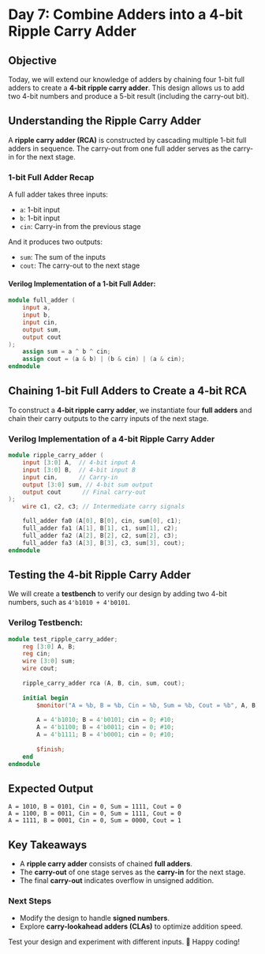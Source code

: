 # Day 7: Combine Adders into a 4-bit Ripple Carry Adder

## Objective
Today, we will extend our knowledge of adders by chaining four 1-bit full adders to create a **4-bit ripple carry adder**. This design allows us to add two 4-bit numbers and produce a 5-bit result (including the carry-out bit).

## Understanding the Ripple Carry Adder
A **ripple carry adder (RCA)** is constructed by cascading multiple 1-bit full adders in sequence. The carry-out from one full adder serves as the carry-in for the next stage.

### 1-bit Full Adder Recap
A full adder takes three inputs:
- `a`: 1-bit input
- `b`: 1-bit input
- `cin`: Carry-in from the previous stage

And it produces two outputs:
- `sum`: The sum of the inputs
- `cout`: The carry-out to the next stage

#### Verilog Implementation of a 1-bit Full Adder:
```verilog
module full_adder (
    input a,
    input b,
    input cin,
    output sum,
    output cout
);
    assign sum = a ^ b ^ cin;
    assign cout = (a & b) | (b & cin) | (a & cin);
endmodule
```

## Chaining 1-bit Full Adders to Create a 4-bit RCA
To construct a **4-bit ripple carry adder**, we instantiate four **full adders** and chain their carry outputs to the carry inputs of the next stage.

### Verilog Implementation of a 4-bit Ripple Carry Adder
```verilog
module ripple_carry_adder (
    input [3:0] A,  // 4-bit input A
    input [3:0] B,  // 4-bit input B
    input cin,      // Carry-in
    output [3:0] sum, // 4-bit sum output
    output cout      // Final carry-out
);
    wire c1, c2, c3; // Intermediate carry signals

    full_adder fa0 (A[0], B[0], cin, sum[0], c1);
    full_adder fa1 (A[1], B[1], c1, sum[1], c2);
    full_adder fa2 (A[2], B[2], c2, sum[2], c3);
    full_adder fa3 (A[3], B[3], c3, sum[3], cout);
endmodule
```

## Testing the 4-bit Ripple Carry Adder
We will create a **testbench** to verify our design by adding two 4-bit numbers, such as `4'b1010 + 4'b0101`.

### Verilog Testbench:
```verilog
module test_ripple_carry_adder;
    reg [3:0] A, B;
    reg cin;
    wire [3:0] sum;
    wire cout;
    
    ripple_carry_adder rca (A, B, cin, sum, cout);
    
    initial begin
        $monitor("A = %b, B = %b, Cin = %b, Sum = %b, Cout = %b", A, B, cin, sum, cout);
        
        A = 4'b1010; B = 4'b0101; cin = 0; #10;
        A = 4'b1100; B = 4'b0011; cin = 0; #10;
        A = 4'b1111; B = 4'b0001; cin = 0; #10;
        
        $finish;
    end
endmodule
```

## Expected Output
```
A = 1010, B = 0101, Cin = 0, Sum = 1111, Cout = 0
A = 1100, B = 0011, Cin = 0, Sum = 1111, Cout = 0
A = 1111, B = 0001, Cin = 0, Sum = 0000, Cout = 1
```

## Key Takeaways
- A **ripple carry adder** consists of chained **full adders**.
- The **carry-out** of one stage serves as the **carry-in** for the next stage.
- The final **carry-out** indicates overflow in unsigned addition.

### Next Steps
- Modify the design to handle **signed numbers**.
- Explore **carry-lookahead adders (CLAs)** to optimize addition speed.

Test your design and experiment with different inputs. 🚀 Happy coding!

